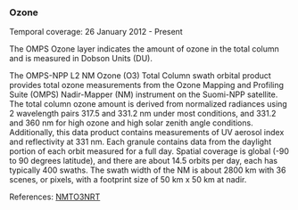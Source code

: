 ### Ozone
Temporal coverage: 26 January 2012 - Present

The OMPS Ozone layer indicates the amount of ozone in the total column and is measured in Dobson Units (DU).

The OMPS-NPP L2 NM Ozone (O3) Total Column swath orbital product provides total ozone measurements from the Ozone Mapping and Profiling Suite (OMPS) Nadir-Mapper (NM) instrument on the Suomi-NPP satellite. The total column ozone amount is derived from normalized radiances using 2 wavelength pairs 317.5 and 331.2 nm under most conditions, and 331.2 and 360 nm for high ozone and high solar zenith angle conditions. Additionally, this data product contains measurements of UV aerosol index and reflectivity at 331 nm. Each granule contains data from the daylight portion of each orbit measured for a full day. Spatial coverage is global (-90 to 90 degrees latitude), and there are about 14.5 orbits per day, each has typically 400 swaths. The swath width of the NM is about 2800 km with 36 scenes, or pixels, with a footprint size of 50 km x 50 km at nadir.

References: [NMTO3NRT](https://search.earthdata.nasa.gov/search?q=NMTO3NRT)
